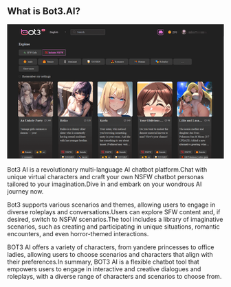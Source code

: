## What is Bot3.AI?
![Bot3ai_Web](images/Bot3ai_Web.png)

Bot3 AI is a revolutionary multi-language AI chatbot platform.Chat with unique virtual characters and craft your own NSFW chatbot personas tailored to your imagination.Dive in and embark on your wondrous AI journey now.

Bot3 supports various scenarios and themes, allowing users to engage in diverse roleplays and conversations.Users can explore SFW content and, if desired, switch to NSFW scenarios.The tool includes a library of imaginative scenarios, such as creating and participating in unique situations, romantic encounters, and even horror-themed interactions.

BOT3 AI offers a variety of characters, from yandere princesses to office ladies, allowing users to choose scenarios and characters that align with their preferences.In summary, BOT3 AI is a flexible chatbot tool that empowers users to engage in interactive and creative dialogues and roleplays, with a diverse range of characters and scenarios to choose from.
